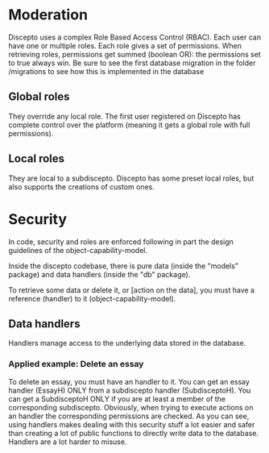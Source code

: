 # Moderation
Discepto uses a complex Role Based Access Control (RBAC).
Each user can have one or multiple roles.
Each role gives a set of permissions.
When retrieving roles, permissions get summed (boolean OR): the permissions set to true always win.
Be sure to see the first database migration in the folder /migrations to see how this is implemented
in the database

## Global roles
They override any local role. The first user registered on Discepto has complete control over
the platform (meaning it gets a global role with full permissions).

## Local roles
They are local to a subdiscepto. Discepto has some preset local roles, but also supports the
creations of custom ones.

# Security
In code, security and roles are enforced following in part the design guidelines of the object-capability-model.

Inside the discepto codebase, there is pure data (inside the "models" package) and data handlers (inside the "db" package).

To retrieve some data or delete it, or [action on the data], you must have a reference (handler) to it (object-capability-model).

## Data handlers
Handlers manage access to the underlying data stored in the database.

### Applied example: Delete an essay
To delete an essay, you must have an handler to it.
You can get an essay handler (EssayH) ONLY from a subdiscepto handler (SubdisceptoH).
You can get a SubdisceptoH ONLY if you are at least a member of the corresponding subdiscepto.
Obviously, when trying to execute actions on an handler the corresponding permissions are checked.
As you can see, using handlers makes dealing with this security stuff a lot easier and safer than creating a lot of public functions to directly write data to the database. Handlers are a lot harder to misuse.
